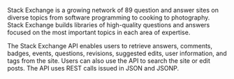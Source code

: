 Stack Exchange is a growing network of 89 question and answer sites on diverse topics from software programming to cooking to photography. Stack Exchange builds libraries of high-quality questions and answers focused on the most important topics in each area of expertise.

The Stack Exchange API enables users to retrieve answers, comments, badges, events, questions, revisions, suggested edits, user information, and tags from the site. Users can also use the API to search the site or edit posts. The API uses REST calls issued in JSON and JSONP.